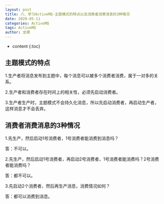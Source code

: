 ```yaml
---
layout: post
title: 八、学习ActiveMQ-主题模式的特点以及消费者消费消息的3种情况
date: 2020-05-11
categories: ActiveMQ
tags: ActiveMQ
author: 龙德
---
```


* content
{:toc}

## 主题模式的特点

1.生产者将消息发布到主题中，每个消息可以被多个消费者消费，属于一对多的关系。

2.生产者和消费者存在时间上的相关性，必须先启动消费者。

3.生产者生产时，主题模式不会持久化消息，所以先启动消费者，再启动生产者，这样消息才不会丢弃。

## 消费者消费消息的3种情况

1.先生产，然后启动1号消费者，1号消费者能消费到消息吗？

答：不可以。

2.先生产，然后启动1号消费者，再启动2号消费者，1号消费者能消费吗？2号消费者能消费吗？

答：都不可以。

3.先启动2个消费者，然后再生产消息，消费情况如何？

答：都可以消费到消息。